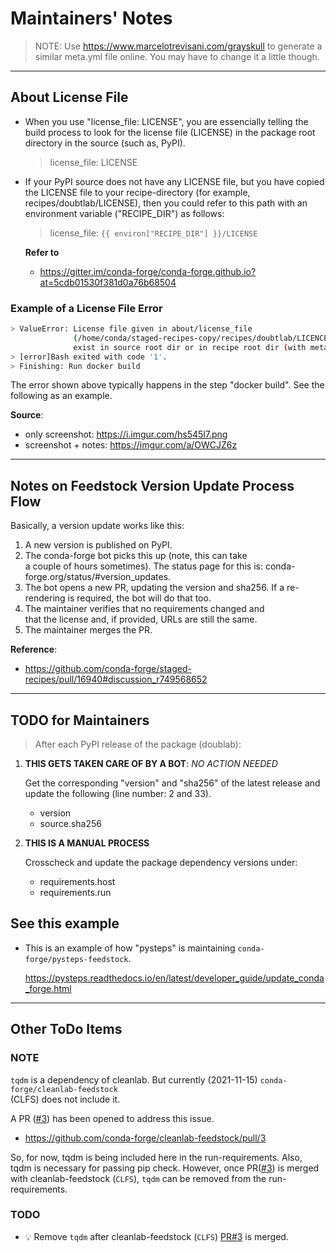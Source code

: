 # Maintainers' Notes

> NOTE: Use https://www.marcelotrevisani.com/grayskull to generate 
        a similar meta.yml file online. You may have to change it a 
        little though.

---

## About License File

- When you use "license_file: LICENSE", you are essencially telling 
  the build process to look for the license file (LICENSE) in the 
  package root directory in the source (such as, PyPI).
  > license_file: LICENSE

- If your PyPI source does not have any LICENSE file, but you have 
  copied the LICENSE file to your recipe-directory (for example, 
  recipes/doubtlab/LICENSE), then you could refer to this path with 
  an environment variable ("RECIPE_DIR") as follows:
  > license_file: `{{ environ["RECIPE_DIR"] }}/LICENSE`

  **Refer to**
  
  - https://gitter.im/conda-forge/conda-forge.github.io?at=5cdb01530f381d0a76b68504

### Example of a License File Error

```sh
> ValueError: License file given in about/license_file 
              (/home/conda/staged-recipes-copy/recipes/doubtlab/LICENCE) does not 
              exist in source root dir or in recipe root dir (with meta.yaml).
> [error]Bash exited with code '1'.
> Finishing: Run docker build
```

The error shown above typically happens in the step "docker build". See the 
following as an example.

**Source**:

- only screenshot: https://i.imgur.com/hs545l7.png
- screenshot + notes: https://imgur.com/a/OWCJZ6z

---

## Notes on Feedstock Version Update Process Flow

Basically, a version update works like this:

 1. A new version is published on PyPI.
 2. The conda-forge bot picks this up (note, this can take  
    a couple of hours sometimes). The status page for this is: 
    conda-forge.org/status/#version_updates.
 3. The bot opens a new PR, updating the version and sha256. 
    If a re-rendering is required, the bot will do that too.
 4. The maintainer verifies that no requirements changed and  
    that the license and, if provided, URLs are still the same.
 5. The maintainer merges the PR.

**Reference**:

- https://github.com/conda-forge/staged-recipes/pull/16940#discussion_r749568652

---

## TODO for Maintainers

> After each PyPI release of the package (doublab):

1. **THIS GETS TAKEN CARE OF BY A BOT**: _NO ACTION NEEDED_

    Get the corresponding "version" and "sha256" of the latest 
    release and update the following (line number: 2 and 33).
    - version
    - source.sha256

2. **THIS IS A MANUAL PROCESS**

    Crosscheck and update the package dependency versions under:
    - requirements.host
    - requirements.run

## See this example

- This is an example of how "pysteps" is maintaining `conda-forge/pysteps-feedstock`.

  https://pysteps.readthedocs.io/en/latest/developer_guide/update_conda_forge.html

---

## Other ToDo Items

### NOTE

`tqdm` is a dependency of cleanlab. But currently 
(2021-11-15) `conda-forge/cleanlab-feedstock`  
(CLFS) does not include it.

A PR ([#3][#cleanlab-feedstock-pr-3]) has been opened to address this issue.

- https://github.com/conda-forge/cleanlab-feedstock/pull/3

[#cleanlab-feedstock-pr-3]: https://github.com/conda-forge/cleanlab-feedstock/pull/3

So, for now, tqdm is being included here in the 
run-requirements. Also, tqdm is necessary for 
passing pip check. However, once PR([#3][#cleanlab-feedstock-pr-3]) is merged
with cleanlab-feedstock (`CLFS`), `tqdm` can be removed
from the run-requirements.

### TODO

- :bulb: Remove `tqdm` after cleanlab-feedstock (`CLFS`) [PR#3][#cleanlab-feedstock-pr-3] is merged.
